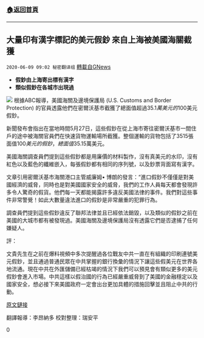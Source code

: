 ###  [:house:返回首頁](https://github.com/ourhimalayas/txt)
---

## 大量印有漢字標記的美元假鈔 來自上海被美國海關截獲
`2020-06-09 09:02 秘密翻译组` [轉載自GNews](https://gnews.org/zh-hant/227936/)

- **假鈔由上海寄出標有漢字**
- **類似假鈔在各城市出現過**

![](https://s3.amazonaws.com/gnews-media-offload/wp-content/uploads/2020/06/09085027/Picture-1-29.png)
根據ABC報導，美國海關及邊境保護局 (U.S. Customs and Border Protection) 的官員透露他們在密爾沃基市截獲了總面值​​超過$35.1萬美元的$100美元假鈔。

新聞發布會指出在當地時間5月27日，這些假鈔在從上海市寄往密爾沃基市一間住戶的途中被海關官員們在快速貨物運輸場所截獲。整個運輸的貨物包括了3515張面值$100美元的假鈔，總面值$35.15萬美元。

美國海關調查員們提到這些假鈔都是用廉價的材料製作，沒有真美元的水印，沒有紅色以及藍色的纖維嵌入，每張假鈔都有相同的序列號，以及鈔票背面寫有漢字。

文章引用密爾沃基市海關港口主管威廉姆• 博朗的發言：“進口假鈔不僅僅是對美國經濟的威脅，同時也是對美國國家安全的威脅，我們的工作人員每天都會發現許多令人驚奇的假貨。他們每一天都能揭露許多違反美國法律的事件。我們對這些事件非常警覺！如此大數量違法進口的假鈔是非常嚴重的犯罪行為。

調查員們提到這些假鈔違反了聯邦法律並且已經依法銷毀，以及類似的假鈔之前在美國的大城市都有被發現過。美國海關及邊境保護局沒有透露它們是否逮捕了任何嫌疑人。

評：

文貴先生在之前在爆料視頻中多次提醒過各位戰友中共一直在有組織的印刷連號美元假鈔，並且通過普通民眾在中共掌握的銀行換彙的情況下讓這些假美元在世界各地流通。現在中共在外匯儲備已經枯竭的情況下我們可以預見會有類似更多的美元假鈔會進入市場。中共這樣以假治國的行為已經嚴重威脅到了美國的金融穩定以及國家安全，想必接下來美國政府一定會出台更加具體的措施回擊並且阻止中共的行動。

[原文鏈接](https://www.wisn.com/article/milwaukee-customs-officials-seize-dollar351k-in-counterfeit-dollar100-bills/32749114)

翻譯報導：李昂納多
校對整理：瑞安平

0
